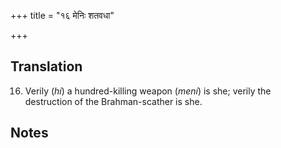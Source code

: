 +++
title = "१६ मेनिः शतवधा"

+++
## Translation
16. Verily (*hí*) a hundred-killing weapon (*mení*) is she; verily the  
destruction of the Brahman-scather is she.

## Notes

